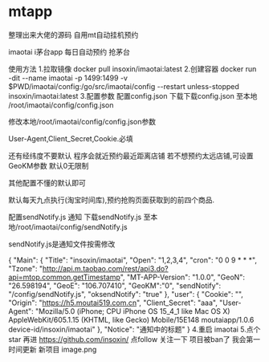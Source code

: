 # mtapp
整理出来大佬的源码 自用mt自动挂机预约

imaotai
i茅台app 每日自动预约 抢茅台


使用方法
1.拉取镜像
docker pull insoxin/imaotai:latest
2.创建容器
docker run -dit --name imaotai -p 1499:1499 -v $PWD/imaotai/config:/go/src/imaotai/config --restart unless-stopped insoxin/imaotai:latest
3.配置参数
配置config.json
下载下载config.json 至本地 /root/imaotai/config/config.json

修改本地/root/imaotai/config/config.json参数

User-Agent,Client_Secret,Cookie.必填

还有经纬度不要默认 程序会就近预约最近距离店铺 若不想预约太远店铺,可设置GeoKM参数 默认0无限制

其他配置不懂的默认即可

默认每天九点执行(淘宝时间库),预约抢购页面获取到的前四个商品.

配置sendNotify.js 通知
下载sendNotify.js 至本地/root/imaotai/config/sendNotify.js

sendNotify.js是通知文件按需修改

{
  "Main": {
    "Title": "insoxin/imaotai",
    "Open": "1,2,3,4",
    "cron": "0 0 9 * * *",
    "Tzone": "http://api.m.taobao.com/rest/api3.do?api=mtop.common.getTimestamp",
    "MT-APP-Version": "1.0.0",
    "GeoN": "26.598194",
    "GeoE": "106.707410",
    "GeoKM":"0",
    "sendNotify": "/config/sendNotify.js",
    "oksendNotify": "true"
  },
  "user": {
    "Cookie": "",
    "Origin": "https://h5.moutai519.com.cn",
    "Client_Secret": "aaa",
    "User-Agent": "Mozilla/5.0 (iPhone; CPU iPhone OS 15_4_1 like Mac OS X) AppleWebKit/605.1.15 (KHTML, like Gecko) Mobile/15E148 moutaiapp/1.0.6 device-id/insoxin/imaotai"
  },
  "Notice": "通知中的标题"
}
4.重启 imaotai
5.点个star 再进 https://github.com/insoxin/ 点follow 关注一下 项目被ban了 我会第一时间更新 新项目
image.png

